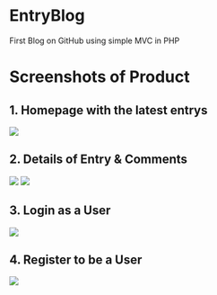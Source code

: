 # EntryBlog
First Blog on GitHub using simple MVC in PHP<br>

<h1>Screenshots of Product</h1>
<h2>1. Homepage with the latest entrys</h2>
<img src="http://i.imgur.com/8w2aBHg.png">
<h2>2. Details of Entry & Comments</h2>
<img src="http://i.imgur.com/r1zzw9b.png">
<img src="http://i.imgur.com/uAWx4kv.png">
<h2>3. Login as a User</h2>
<img src="http://i.imgur.com/wsshtvJ.png">
<h2>4. Register to be a User</h2>
<img src="http://i.imgur.com/K2LrXQ7.png">

